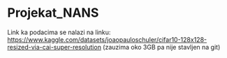 # Projekat_NANS
Link ka podacima se nalazi na linku: https://www.kaggle.com/datasets/joaopauloschuler/cifar10-128x128-resized-via-cai-super-resolution (zauzima oko 3GB pa nije stavljen na git)
